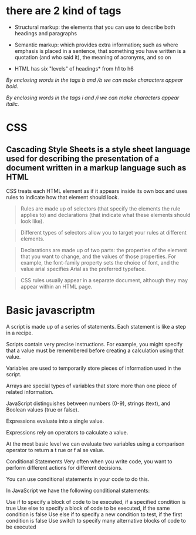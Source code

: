 # there are 2 kind of tags

* Structural markup: the elements that you can use to 
describe both headings and paragraphs
* Semantic markup: which provides extra information; such 
as where emphasis is placed in a sentence, that something 
you have written is a quotation (and who said it), the 
meaning of acronyms, and so on

* HTML has six "levels" of headings* 
from h1  to h6 

*By enclosing words in the tags 
b and /b we can make 
characters appear bold.*

*By enclosing words in the tags 
i and /i we can make 
characters appear italic.*


# CSS
## Cascading Style Sheets is a style sheet language used for describing the presentation of a document written in a markup language such as HTML
CSS treats each HTML element as if it appears inside 
its own box and uses rules to indicate how that 
element should look.
> Rules are made up of selectors (that specify the 
elements the rule applies to) and declarations (that 
indicate what these elements should look like).

> Different types of selectors allow you to target your 
rules at different elements.

> Declarations are made up of two parts: the properties 
of the element that you want to change, and the values 
of those properties. For example, the font-family 
property sets the choice of font, and the value arial 
specifies Arial as the preferred typeface.

> CSS rules usually appear in a separate document, 
although they may appear within an HTML page.


# Basic javascriptm

A script is made up of a series of statements. Each 
statement is like a step in a recipe. 

Scripts contain very precise instructions. For example, 
you might specify that a value must be remembered 
before creating a calculation using that value. 

Variables are used to temporarily store pieces of 
information used in the script. 

Arrays are special types of variables that store more 
than one piece of related information. 

JavaScript distinguishes between numbers (0-9), 
strings (text), and Boolean values (true or false). 

Expressions evaluate into a single value. 

Expressions rely on operators to calculate a value.

At the most basic level
we  can evaluate two variables using a 
comparison operator to return a 
t rue or f al se value. 


Conditional Statements
Very often when you write code, you want to perform different actions for different decisions.

You can use conditional statements in your code to do this.

In JavaScript we have the following conditional statements:

Use if to specify a block of code to be executed, if a specified condition is true
Use else to specify a block of code to be executed, if the same condition is false
Use else if to specify a new condition to test, if the first condition is false
Use switch to specify many alternative blocks of code to be executed
